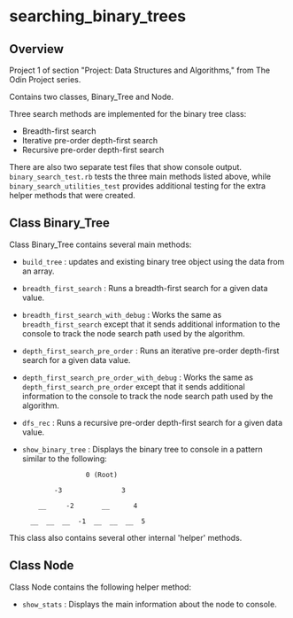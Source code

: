 # searching_binary_trees

## Overview
Project 1 of section "Project: Data Structures and Algorithms," from The Odin Project series.  

Contains two classes, Binary_Tree and Node.

Three search methods are implemented for the binary tree class:

* Breadth-first search
* Iterative pre-order depth-first search
* Recursive pre-order depth-first search

There are also two separate test files that show console output.  `binary_search_test.rb` tests the three main methods listed above, while `binary_search_utilities_test` provides additional testing for the extra helper methods that were created.

## Class Binary_Tree

Class Binary_Tree contains several main methods:

* `build_tree` : updates and existing binary tree object using the data from an array.

* `breadth_first_search` : Runs a breadth-first search for a given data value.

* `breadth_first_search_with_debug` : Works the same as `breadth_first_search` except that it sends additional information to the console to track the node search path used by the algorithm.

* `depth_first_search_pre_order` : Runs an iterative pre-order depth-first search for a given data value.

* `depth_first_search_pre_order_with_debug` : Works the same as `depth_first_search_pre_order` except that it sends additional information to the console to track the node search path used by the algorithm.

* `dfs_rec` : Runs a recursive pre-order depth-first search for a given data value.

* `show_binary_tree` : Displays the binary tree to console in a pattern similar to the following:

                      0 (Root)

              -3               3

          __     -2       __      4

        __  __  __  -1  __  __  __  5


This class also contains several other internal 'helper' methods.  

## Class Node

Class Node contains the following helper method:

* `show_stats` : Displays the main information about the node to console.
